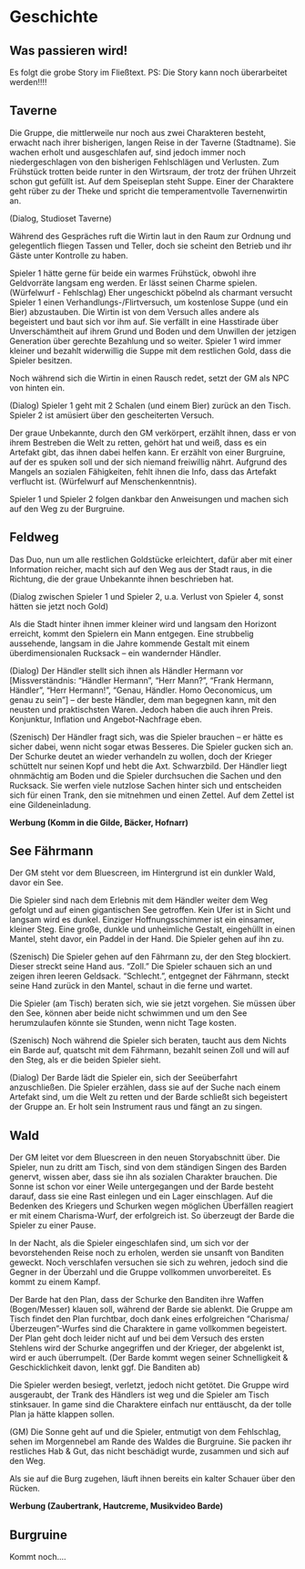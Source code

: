 # Geschichte

## Was passieren wird!
Es folgt die grobe Story im Fließtext. PS: Die Story kann noch überarbeitet werden!!!!

## Taverne 
Die Gruppe, die mittlerweile nur noch aus zwei Charakteren besteht, erwacht nach ihrer bisherigen, langen Reise in der Taverne (Stadtname). Sie wachen erholt und ausgeschlafen auf, sind jedoch immer noch niedergeschlagen von den bisherigen Fehlschlägen und Verlusten. Zum Frühstück trotten beide runter in den Wirtsraum, der trotz der frühen Uhrzeit schon gut gefüllt ist. Auf dem Speiseplan steht Suppe. Einer der Charaktere geht rüber zu der Theke und spricht die temperamentvolle Tavernenwirtin an. 

(Dialog, Studioset Taverne) 

Während des Gespräches ruft die Wirtin laut in den Raum zur Ordnung und gelegentlich fliegen Tassen und Teller, doch sie scheint den Betrieb und ihr Gäste unter Kontrolle zu haben.  

Spieler 1 hätte gerne für beide ein warmes Frühstück, obwohl ihre Geldvorräte langsam eng werden. Er lässt seinen Charme spielen. (Würfelwurf - Fehlschlag) Eher ungeschickt pöbelnd als charmant versucht Spieler 1 einen Verhandlungs-/Flirtversuch, um kostenlose Suppe (und ein Bier) abzustauben. Die Wirtin ist von dem Versuch alles andere als begeistert und baut sich vor ihm auf. Sie verfällt in eine Hasstirade über Unverschämtheit auf ihrem Grund und Boden und dem Unwillen der jetzigen Generation über gerechte Bezahlung und so weiter. Spieler 1 wird immer kleiner und bezahlt widerwillig die Suppe mit dem restlichen Gold, dass die Spieler besitzen.  

 Noch während sich die Wirtin in einen Rausch redet, setzt der GM als NPC von hinten ein. 

(Dialog) Spieler 1 geht mit 2 Schalen (und einem Bier) zurück an den Tisch. Spieler 2 ist amüsiert über den gescheiterten Versuch.  

Der graue Unbekannte, durch den GM verkörpert, erzählt ihnen, dass er von ihrem Bestreben die Welt zu retten, gehört hat und weiß, dass es ein Artefakt gibt, das ihnen dabei helfen kann. Er erzählt von einer Burgruine, auf der es spuken soll und der sich niemand freiwillig nährt. Aufgrund des Mangels an sozialen Fähigkeiten, fehlt ihnen die Info, dass das Artefakt verflucht ist. (Würfelwurf auf Menschenkenntnis). 

Spieler 1 und Spieler 2 folgen dankbar den Anweisungen und machen sich auf den Weg zu der Burgruine. 

## Feldweg 

Das Duo, nun um alle restlichen Goldstücke erleichtert, dafür aber mit einer Information reicher, macht sich auf den Weg aus der Stadt raus, in die Richtung, die der graue Unbekannte ihnen beschrieben hat.  

(Dialog zwischen Spieler 1 und Spieler 2, u.a. Verlust von Spieler 4, sonst hätten sie jetzt noch Gold) 

Als die Stadt hinter ihnen immer kleiner wird und langsam den Horizont erreicht, kommt den Spielern ein Mann entgegen. Eine strubbelig aussehende, langsam in die Jahre kommende Gestalt mit einem überdimensionalen Rucksack – ein wandernder Händler. 

(Dialog) Der Händler stellt sich ihnen als Händler Hermann vor [Missverständnis: “Händler Hermann”, “Herr Mann?”, “Frank Hermann, Händler”, “Herr Hermann!”, “Genau, Händler. Homo Oeconomicus, um genau zu sein”] – der beste Händler, dem man begegnen kann, mit den neusten und praktischsten Waren. Jedoch haben die auch ihren Preis. Konjunktur, Inflation und Angebot-Nachfrage eben.  

(Szenisch) Der Händler fragt sich, was die Spieler brauchen – er hätte es sicher dabei, wenn nicht sogar etwas Besseres. Die Spieler gucken sich an. Der Schurke deutet an wieder verhandeln zu wollen, doch der Krieger schüttelt nur seinen Kopf und hebt die Axt. Schwarzbild. Der Händler liegt ohnmächtig am Boden und die Spieler durchsuchen die Sachen und den Rucksack. Sie werfen viele nutzlose Sachen hinter sich und entscheiden sich für einen Trank, den sie mitnehmen und einen Zettel. Auf dem Zettel ist eine Gildeneinladung. 

**Werbung (Komm in die Gilde, Bäcker, Hofnarr)**

## See Fährmann 

Der GM steht vor dem Bluescreen, im Hintergrund ist ein dunkler Wald, davor ein See.  

Die Spieler sind nach dem Erlebnis mit dem Händler weiter dem Weg gefolgt und auf einen gigantischen See getroffen. Kein Ufer ist in Sicht und langsam wird es dunkel. Einziger Hoffnungsschimmer ist ein einsamer, kleiner Steg. Eine große, dunkle und unheimliche Gestalt, eingehüllt in einen Mantel, steht davor, ein Paddel in der Hand. Die Spieler gehen auf ihn zu. 

(Szenisch) Die Spieler gehen auf den Fährmann zu, der den Steg blockiert. Dieser streckt seine Hand aus. “Zoll.” Die Spieler schauen sich an und zeigen ihren leeren Geldsack. “Schlecht.”, entgegnet der Fährmann, steckt seine Hand zurück in den Mantel, schaut in die ferne und wartet. 

Die Spieler (am Tisch) beraten sich, wie sie jetzt vorgehen. Sie müssen über den See, können aber beide nicht schwimmen und um den See herumzulaufen könnte sie Stunden, wenn nicht Tage kosten.  

(Szenisch) Noch während die Spieler sich beraten, taucht aus dem Nichts ein Barde auf, quatscht mit dem Fährmann, bezahlt seinen Zoll und will auf den Steg, als er die beiden Spieler sieht. 

(Dialog) Der Barde lädt die Spieler ein, sich der Seeüberfahrt anzuschließen. Die Spieler erzählen, dass sie auf der Suche nach einem Artefakt sind, um die Welt zu retten und der Barde schließt sich begeistert der Gruppe an.  Er holt sein Instrument raus und fängt an zu singen.  

## Wald  

Der GM leitet vor dem Bluescreen in den neuen Storyabschnitt über. Die Spieler, nun zu dritt am Tisch, sind von dem ständigen Singen des Barden genervt, wissen aber, dass sie ihn als sozialen Charakter brauchen. Die Sonne ist schon vor einer Weile untergegangen und der Barde besteht darauf, dass sie eine Rast einlegen und ein Lager einschlagen. Auf die Bedenken des Kriegers und Schurken wegen möglichen Überfällen reagiert er mit einem Charisma-Wurf, der erfolgreich ist. So überzeugt der Barde die Spieler zu einer Pause.  

In der Nacht, als die Spieler eingeschlafen sind, um sich vor der bevorstehenden Reise noch zu erholen, werden sie unsanft von Banditen geweckt. Noch verschlafen versuchen sie sich zu wehren, jedoch sind die Gegner in der Überzahl und die Gruppe vollkommen unvorbereitet. Es kommt zu einem Kampf. 

Der Barde hat den Plan, dass der Schurke den Banditen ihre Waffen (Bogen/Messer) klauen soll, während der Barde sie ablenkt. Die Gruppe am Tisch findet den Plan furchtbar, doch dank eines erfolgreichen “Charisma/Überzeugen”-Wurfes sind die Charaktere in game vollkommen begeistert. Der Plan geht doch leider nicht auf und bei dem Versuch des ersten Stehlens wird der Schurke angegriffen und der Krieger, der abgelenkt ist, wird er auch überrumpelt. (Der Barde kommt wegen seiner Schnelligkeit & Geschicklichkeit davon, lenkt ggf. Die Banditen ab) 

Die Spieler werden besiegt, verletzt, jedoch nicht getötet. Die Gruppe wird ausgeraubt, der Trank des Händlers ist weg und die Spieler am Tisch stinksauer. In game sind die Charaktere einfach nur enttäuscht, da der tolle Plan ja hätte klappen sollen. 

(GM) Die Sonne geht auf und die Spieler, entmutigt von dem Fehlschlag, sehen im Morgennebel am Rande des Waldes die Burgruine. Sie packen ihr restliches Hab & Gut, das nicht beschädigt wurde, zusammen und sich auf den Weg. 

Als sie auf die Burg zugehen, läuft ihnen bereits ein kalter Schauer über den Rücken.  

**Werbung (Zaubertrank, Hautcreme, Musikvideo Barde)**

## Burgruine 

Kommt noch....

